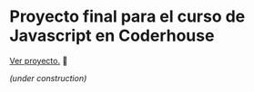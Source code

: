 # Proyecto final para el curso de Javascript en Coderhouse

[Ver proyecto.](https://elvisfinol.github.io/giftcard-ecommerce/index.html) 🤖

*(under construction)*

